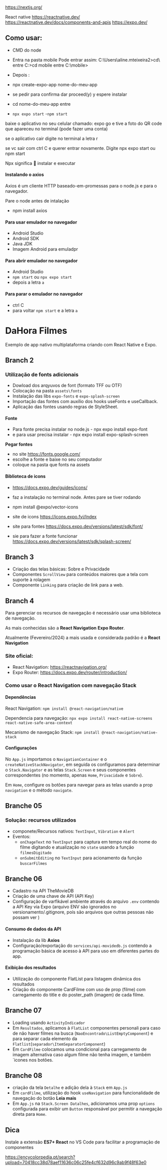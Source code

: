 https://nextjs.org/

React native
https://reactnative.dev/
https://reactnative.dev/docs/components-and-apis
https://expo.dev/

## Como usar:

- CMD do node
- Entra na pasta mobile
  Pode entrar assim:
  C:\Users\aline.mteixeira2>cd\ entre
  C:\>cd mobile entre
  C:\mobile>

- Depois :
- npx create-expo-app nome-do-meu-app
- se pedir para confirma dar proceed(y) y
  espere instalar

- cd nome-do-meu-app entre
- `npx expo start` -`npm start`

baixe o aplicativo no seu celular chamado: expo go e tive a foto do QR code que apareceu no terminal (pode fazer uma conta)

se o aplicativo cair digite no terminal a letra r

se vc sair com ctrl C e querer entrar novamente. Digite npx expo start ou npm start

Npx significa  instalar e executar

#### Instalando o axios

Axios é um cliente HTTP baseado-em-promessas para o node.js e para o navegador.

Pare o node antes de intalação

- npm install axios

#### Para usar emulador no navegador

- Android Studio
- Android SDK
- Java JDK
- Imagem Android para emuladpr

#### Para abrir emulador no navegador

- Android Studio
- `npm start` ou `npx expo start`
- depois a letra `a`

#### Para parar o emulador no navegador

- ctrl C
- para voltar `npm start` e a letra `a`

# DaHora Filmes

Exemplo de app nativo multiplataforma criando com React Native e Expo.

## Branch 2

### Utilização de fonts adicionais

- Dowload dos arqyuvos de font (formato TFF ou OTF)
- Colocação na pasta `assets\fonts`
- Instalação das libs `expo-fonts` e `expo-splash-screen`
- Importação das fontes com auxílio dos hooks useFonts e useCallback.
- Aplicação das fontes usando regras de StyleSheet.

#### Fonte

- Para fonte precisa instalar no node.js - npx expo install expo-font
- e para usar precisa instalar - npx expo install expo-splash-screen

**Pegar fontes**

- no site https://fonts.google.com/
- escolhe a fonte e baixe no seu computador
- coloque na pasta que fonts na assets

#### Biblioteca de icons

- https://docs.expo.dev/guides/icons/
- faz a instalação no terminal node. Antes pare se tiver rodando
- npm install @expo/vector-icons

- site de icons https://icons.expo.fyi/Index

- site para fontes https://docs.expo.dev/versions/latest/sdk/font/
- sie para fazer a fonte funcionar https://docs.expo.dev/versions/latest/sdk/splash-screen/

## Branch 3

- Criação das telas básicas: Sobre e Privacidade
- Componentes `ScrollView` para conteúdos maiores que a tela com suporte à rolagem
- Componente `Linking` para criação de link para a web.

## Branch 4

Para gerenciar os recursos de navegação é necessário usar uma biblioteca de navegação.

As mais conhecidas são a **React Navigation** **Expo Router**.

Atualmente (Fevereiro/2024) a mais usada e considerada padrão é a **React Navigation**

### Site oficial:

- React Navigation: https://reactnavigation.org/
- Expo Router: https://docs.expo.dev/router/introduction/

### Como usar o React Navigation com navegação Stack

#### Dependências

React Navigation: `npm install @react-navigation/native`

Dependencia para navegação:
`npx expo install react-native-screens react-native-safe-area-context`

Mecanismo de navegação Stack: `npm install @react-navigation/native-stack`

#### Configurações

No `App.js` importamos o `NavigationContainer` e o `createNativeStackNavigator`, em seguida os configuramos para determinar o `Stack.Navigator` e as telas `Stack.Screen` e seus componentes correspondentes (no momento, apenas `Home`, `Privacidade` e `Sobre`).

Em `Home`, configure os botões para navegar para as telas usando a prop `navigation` e o método `navigate`.

## Branche 05

### Solução: recursos utilizados

- componete/Recursos nativos: `TextInput`, `Vibration` e `Alert`
- Eventos:
  - `onChageText` no `TextInput` para captura em tempo real do nome do filme digitando e atualização no `state` usando a função `filmesDigitado`
  - `onSubmitEditing` no `TextInput` para acionamento da função `buscarFilmes`

## Branche 06

- Cadastro na API TheMovieDB
- Criação de uma chave de API (API Key)
- Configuração de varfikável ambiente através do arquivo `.env` contendo a API Key via Expo (arquivo ENV são ignorados no versionamento/.gitignore, poís são arquivos que outras pessoas não possam ver )

#### Consumo de dados da API

- Instalação da lib **Axios**
- Configuração/exportação do `services/api-movidedb.js` contendo a programação básica de acesso à API para uso em diferentes partes do app.

#### Exibição dos resultados

- Utilização do componente FlatList para listagem dinâmica dos resultados
- Criação do componente CardFilme com uso de prop (filme) com carregamento do title e do poster_path (imagem) de cada filme.

## Branche 07

- Loading usando `ActivityIndicador`
- Em `Resultados`, aplicamos à `FlatList` componentes personali para caso de não haver filmes na busca (`NaoEncontrado\ListEmptyComponent`) e para separar cada elemento da `Flatlist`(`separador\ItemSeparatorComponent`)
- Em `CardFilme` colocamos uma condicional para carregamento de imagem alternativa caso algum filme não tenha imagem, e também ´icones nos botões.

## Branche 08

- criação da tela `Detalhe` e adição dela à `Stack` em `App.js`
- Em `cardFilme`, utilização do hook `useNavigation` para funcionalidade de navegação do botão **Leia mais**
- Em `App.js` na `Stack.Screen Datalhes`, adicionamos uma prop `options` configurada para exibir um `Button` responsável por permitir a navegação direta para `Home`.

## Dica

Instale a extensão **ES7+ React** no VS Code para facilitar a programação de componentes

https://encycolorpedia.pt/search?upload=70418cc38d78aef11636c06c25fe4cf632d96c9ab9f48f63e0
